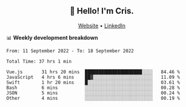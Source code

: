 
<h2 align="center">👋 Hello! I'm Cris.</h2>
<p align="center">
  <a href="https://www.criscunas.dev">Website</a> •
  <a href="https://www.linkedin.com/in/cristophercunas/">LinkedIn</a>
</p>


📊 **Weekly development breakdown**
<!--START_SECTION:waka-->

```text
From: 11 September 2022 - To: 18 September 2022

Total Time: 37 hrs 1 min

Vue.js       31 hrs 20 mins  █████████████████████░░░░   84.46 %
JavaScript   4 hrs 6 mins    ██▓░░░░░░░░░░░░░░░░░░░░░░   11.09 %
Swift        1 hr 20 mins    █░░░░░░░░░░░░░░░░░░░░░░░░   03.61 %
Bash         6 mins          ░░░░░░░░░░░░░░░░░░░░░░░░░   00.28 %
JSON         5 mins          ░░░░░░░░░░░░░░░░░░░░░░░░░   00.24 %
Other        4 mins          ░░░░░░░░░░░░░░░░░░░░░░░░░   00.19 %
```

<!--END_SECTION:waka-->
